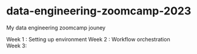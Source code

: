 # data-engineering-zoomcamp-2023
My data engineering zoomcamp jouney

Week 1 : Setting up environment 
Week 2 : Workflow orchestration        
Week 3: 

